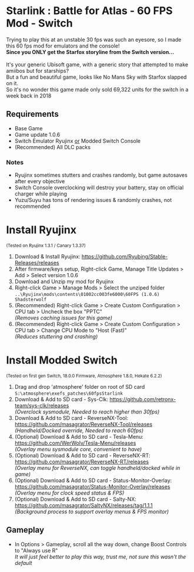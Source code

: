 # Starlink : Battle for Atlas - 60 FPS Mod - Switch

Trying to play this at an unstable 30 fps was such an eyesore, so I made this 60 fps mod for emulators and the console!
<br/>**Since you ONLY get the Starfox storyline from the Switch version...**
<br/>
<br/>It's your generic Ubisoft game, with a generic story that attempted to make amiibos but for starships?
<br/>But a fun and beautiful game, looks like No Mans Sky with Starfox slapped on it.
<br/>So it's no wonder this game made only sold 69,322 units for the switch in a week back in 2018

## Requirements
- Base Game
- Game update 1.0.6
- Switch Emulator Ryujinx <ins>or</ins> Modded Switch Console
- (Recommended) All DLC packs

### Notes
- Ryujinx sometimes stutters and crashes randomly, but game autosaves after every objective
- Switch Console overclocking will destroy your battery, stay on official charger while playing
- Yuzu/Suyu has tons of rendering issues & randomly crashes, not recommended

# Install Ryujinx
<sub>(Tested on Ryujinx 1.3.1 / Canary 1.3.37)</sub>
1. Download & Install Ryujinx: https://github.com/Ryubing/Stable-Releases/releases
2. After firmware/keys setup, Right-click Game, Manage Title Updates > Add > Select version 1.0.6
3. Download and Unzip my mod for Ryujinx
4. Right-click Game > Manage Mods > Select the unziped folder 
<br/>   `..\Ryujinx\mods\contents\01002cc003fe6000\60FPS (1.0.6) Shadsterwolf`
5. (Recommended) Right-click Game > Create Custom Configuration > CPU tab > Uncheck the box "PPTC"
<br/>  _(Removes caching issues for this game)_
7. (Recommended) Right-click Game > Create Custom Configuration > CPU tab > Change CPU Mode to "Host (Fast)"
<br/>  _(Reduces stuttering and crashing)_

# Install Modded Switch
<sub>(Tested on first gen Switch, 18.0.0 Firmware, Atmosphere 1.8.0, Hekate 6.2.2)</sub>
1. Drag and drop 'atmosphere' folder on root of SD card
<br/>   `S:\atmosphere\exefs_patches\60fpsStarlink`
2. Download & Add to SD card - Sys-Clk: https://github.com/retronx-team/sys-clk/releases
<br/>  _(Overclock sysmodule, Needed to reach higher than 30fps)_
4. Download & Add to SD card - ReverseNX-Tool: https://github.com/masagrator/ReverseNX-Tool/releases
<br/>  _(Handheld/Docked override, Needed to reach 60fps)_
6. (Optional) Download & Add to SD card - Tesla-Menu: https://github.com/WerWolv/Tesla-Menu/releases 
<br/>  _(Overlay menu sysmodule core, convenient to have)_
7. (Optional) Download & Add to SD card - ReverseNX-RT: https://github.com/masagrator/ReverseNX-RT/releases
<br/>  _(Overlay menu for ReverseNX, can toggle handheld/docked while in game)_
9. (Optional) Download & Add to SD card - Status-Monitor-Overlay: https://github.com/masagrator/Status-Monitor-Overlay/releases
<br/>  _(Overlay menu for clock speed status & FPS)_
11. (Optional) Download & Add to SD card - Salty-NX: https://github.com/masagrator/SaltyNX/releases/tag/1.1.1
<br/>  _(Background process to support overlay menus & FPS monitor)_

## Gameplay
- In Options > Gameplay, scroll all the way down, change Boost Controls to "Always use R"
<br/>  _It will just feel better to play this way, trust me, not sure this wasn't the default_
